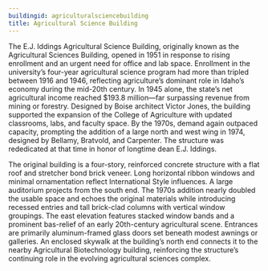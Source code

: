 ```yaml
---
buildingid: agriculturalsciencebuilding
title: Agricultural Science Building
---
```


The E.J. Iddings Agricultural Science Building, originally known as the Agricultural Sciences Building, opened in 1951 in response to rising enrollment and an urgent need for office and lab space. Enrollment in the university’s four-year agricultural science program had more than tripled between 1916 and 1946, reflecting agriculture’s dominant role in Idaho’s economy during the mid-20th century. In 1945 alone, the state’s net agricultural income reached $193.8 million—far surpassing revenue from mining or forestry. Designed by Boise architect Victor Jones, the building supported the expansion of the College of Agriculture with updated classrooms, labs, and faculty space. By the 1970s, demand again outpaced capacity, prompting the addition of a large north and west wing in 1974, designed by Bellamy, Bratvold, and Carpenter. The structure was rededicated at that time in honor of longtime dean E.J. Iddings.

The original building is a four-story, reinforced concrete structure with a flat roof and stretcher bond brick veneer. Long horizontal ribbon windows and minimal ornamentation reflect International Style influences. A large auditorium projects from the south end. The 1970s addition nearly doubled the usable space and echoes the original materials while introducing recessed entries and tall brick-clad columns with vertical window groupings. The east elevation features stacked window bands and a prominent bas-relief of an early 20th-century agricultural scene. Entrances are primarily aluminum-framed glass doors set beneath modest awnings or galleries. An enclosed skywalk at the building’s north end connects it to the nearby Agricultural Biotechnology building, reinforcing the structure’s continuing role in the evolving agricultural sciences complex.
